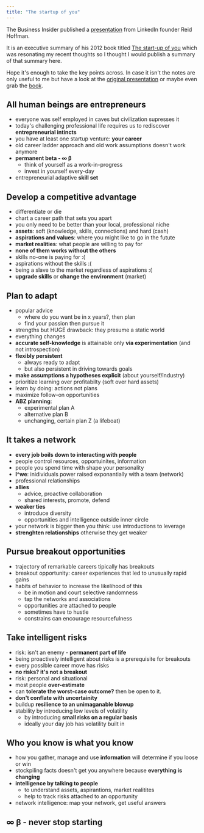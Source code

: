 ```yaml
--- 
title: "The startup of you"
---
```


The Business Insider published a [presentation](http://www.businessinsider.com/career-advice-from-linkedins-founder-2013-3?op=1) from LinkedIn founder Reid Hoffman.

It is an executive summary of his 2012 book titled [The start-up of you](http://www.amazon.com/The-Start-up-You-Transform-ebook/dp/B0050DIWHU) which was resonating my recent thoughts so I thought I would publish a summary of that summary here. 

Hope it's enough to take the key points across. In case it isn't the notes are only useful to me but have a look at the [original presentation](http://www.businessinsider.com/career-advice-from-linkedins-founder-2013-3?op=1) or maybe even grab the [book](http://www.amazon.com/The-Start-up-You-Transform-ebook/dp/B0050DIWHU).

## All human beings are entrepreneurs

* everyone was self employed in caves but civilization supresses it
* today's challenging professional life requires us to rediscover **entrepreneurial intincts**
* you have at least one startup venture: **your career**
* old career ladder approach and old work assumptions doesn't work anymore
* **permanent beta - &infin; &beta;**
   * think of yourself as a work-in-progress
   * invest in yourself every-day
* entrepreneurial adaptive **skill set**

## Develop a competitive advantage

* differentiate or die
* chart a career path that sets you apart
* you only need to be better than your local, professional niche
* **assets**: soft (knowledge, skills, connections) and hard (cash)
* **aspirations and values**: where you might like to go in the futute
* **market realities**: what people are willing to pay for
* **none of them works without the others**
* skills no-one is paying for :(
* aspirations without the skills :(
* being a slave to the market regardless of aspirations :(
* **upgrade skills** or **change the environment** (market)

## Plan to adapt

* popular advice
    * where do you want be in x years?, then plan
    * find your passion then pursue it
* strengths but HUGE drawback: they presume a static world
* everything changes
* **accurate self-knowledge** is attainable only **via experimentation** (and not introspection)
* **flexibly persistent**
    * always ready to adapt
    * but also persistent in driving towards goals
* **make assumptions a hypotheses explicit** (about yourself/industry)
* prioritize learning over profitabilty (soft over hard assets)
* learn by doing: actions not plans
* maximize follow-on opportunities
* **ABZ planning**:
    * experimental plan A
    * alternative plan B
    * unchanging, certain plan Z (a lifeboat)

## It takes a network

* **every job boils down to interacting with people**
* people control resources, opportuinites, information
* people you spend time with shape your personality
* **I^we**: inidividuals power raised exponantially with a team (network)
* professional relationships
* **allies**
    * advice, proactive collaboration
    * shared interests, promote, defend
* **weaker ties**
    * introduce diversity
    * opportunities and intelligence outside inner circle
* your network is bigger then you think: use introductions to leverage
* **strenghten relationships** otherwise they get weaker

## Pursue breakout opportunities

* trajectory of remarkable careers tipically has breakouts
* breakout opportunity: career experiences that led to unusually rapid gains
* habits of behavior to increase the likelihood of this
    * be in motion and court selective randomness
    * tap the networks and associations
    * opportunities are attached to people
    * sometimes have to hustle
    * constrains can encourage resourcefulness

## Take intelligent risks

* risk: isn't an enemy - **permanent part of life**
* being proactively intelligent about risks is a prerequisite for breakouts
* every possible career move has risks
* **no risks? it's not a breakout**
* risk: personal and situational
* most people **over-estimate**
* can **tolerate the worst-case outcome?** then be open to it.
* **don't conflate with uncertainity**
* buildup **resilience to an unimaganable blowup**
* stability by introducing low levels of volatility
    * by introducing **small risks on a regular basis**
    * ideally your day job has volatility built in

## Who you know is what you know
* how you gather, manage and use **information** will determine if you loose or win
* stockpiling facts doesn't get you anywhere because **everything is changing**
* **intelligence by talking to people**
    * to understand assets, aspirantions, market realitites
    * help to track risks attached to an opportunity
* network intelligence: map your network, get useful answers

##  &infin; &beta; - never stop starting
